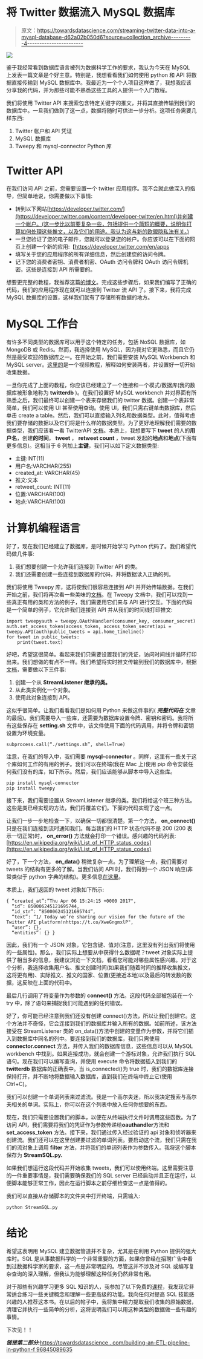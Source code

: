 # 将 Twitter 数据流入 MySQL 数据库

> 原文：<https://towardsdatascience.com/streaming-twitter-data-into-a-mysql-database-d62a02b050d6?source=collection_archive---------4----------------------->

![](img/8d46049d538a21259be7acfc001743bb.png)

鉴于我经常看到数据库语言被列为数据科学工作的要求，我认为今天在 MySQL 上发表一篇文章是个好主意。特别是，我想看看我们如何使用 python 和 API 将数据直接传输到 MySQL 数据库中。我最近为一个个人项目这样做了，我想我应该分享我的代码，并为那些可能不熟悉这些工具的人提供一个入门教程。

我们将使用 Twitter API 来搜索包含特定关键字的推文，并将其直接传输到我们的数据库中。一旦我们做到了这一点，数据将随时可供进一步分析。这项任务需要几样东西:

1.  Twitter 帐户和 API 凭证
2.  MySQL 数据库
3.  Tweepy 和 mysql-connector Python 库

# Twitter API

在我们访问 API 之前，您需要设置一个 twitter 应用程序。我不会就此做深入的指导，但简单地说，你需要做以下事情:

*   转到以下网站[https://developer.twitter.com/](https://developer.twitter.com/content/developer-twitter/en.html)并创建一个帐户。(这一步比以前要复杂一些，包括提供一个简短的概要，说明你打算如何处理这些推文，以及它们的用途。我认为这与新的欧盟隐私法有关。)
*   一旦您验证了您的电子邮件，您就可以登录您的帐户。你应该可以在下面的网页上创建一个新的应用:【https://developer.twitter.com/en/apps 
*   填写关于您的应用程序的所有详细信息，然后创建您的访问令牌。
*   记下您的消费者密钥、消费者机密、OAuth 访问令牌和 OAuth 访问令牌机密。这些是连接到 API 所需要的。

想要更完整的教程，我推荐这篇[的博文](https://iag.me/socialmedia/how-to-create-a-twitter-app-in-8-easy-steps/)。完成这些步骤后，如果我们编写了正确的代码，我们的应用程序现在就可以连接到 Twitter 流 API 了。接下来，我将完成 MySQL 数据库的设置，这样我们就有了存储所有数据的地方。

# MySQL 工作台

有许多不同类型的数据库可以用于这个特定的任务，包括 NoSQL 数据库，如 MongoDB 或 Redis。然而，我选择使用 MySQL，因为我对它更熟悉，而且它仍然是最受欢迎的数据库之一。在开始之前，我们需要安装 MySQL Workbench 和 MySQL server。[这里的](https://www.youtube.com/watch?v=iOlJxOkp6sI)是一个视频教程，解释如何安装两者，并设置好一切开始收集数据。

一旦你完成了上面的教程，你应该已经建立了一个连接和一个模式/数据库(我的数据库被形象地称为 **twitterdb** )。在我们设置好 MySQL workbench 并对界面有所熟悉之后，我们最终可以创建一个表来存储我们的 twitter 数据。创建一个表非常简单，我们可以使用 UI 甚至使用查询。使用 UI，我们只需右键单击数据库，然后单击 create a table。然后，我们可以直接输入列名和数据类型。此时，值得考虑我们要存储的数据以及它们将是什么样的数据类型。为了更好地理解我们需要的数据类型，我们应该看一看 TwitterAPI [文档](https://developer.twitter.com/en/docs/tweets/data-dictionary/overview/intro-to-tweet-json)。本质上，我想要写下 **tweet** 的人的**用户名**，创建**的时间**， **tweet** ， **retweet count** ，tweet 发起的**地点**和**地点**(下面有更多信息)。这相当于 6 列加上**主键**，我们可以如下定义数据类型:

*   主键:INT(11)
*   用户名:VARCHAR(255)
*   created_at: VARCHAR(45)
*   推文:文本
*   retweet_count: INT(11)
*   位置:VARCHAR(100)
*   地点:VARCHAR(100)

# 计算机编程语言

好了，现在我们已经建立了数据库，是时候开始学习 Python 代码了。我们希望代码做几件事:

1.  我们想要创建一个允许我们连接到 Twitter API 的类。
2.  我们还需要创建一些连接到数据库的代码，并将数据读入正确的列。

我们将使用 Tweepy 库，这将使我们很容易连接到 API 并开始传输数据。在我们开始之前，我们将再次看一些美味的[文档](https://tweepy.readthedocs.io/en/v3.5.0/)。在 Tweepy 文档中，我们可以找到一些真正有用的类和方法的例子，我们需要用它们来与 API 进行交互。下面的代码是一个简单的例子，它允许我们连接到 API 并从我们的时间线打印推文:

```
import tweepyauth = tweepy.OAuthHandler(consumer_key, consumer_secret)
auth.set_access_token(access_token, access_token_secret)api = tweepy.API(auth)public_tweets = api.home_timeline()
for tweet in public_tweets:
    print(tweet.text)
```

好吧，希望这很简单。看起来我们只需要设置我们的凭证，访问时间线并循环打印出来。我们想做的有点不一样。我们希望将实时推文传输到我们的数据库中，根据[文档](https://tweepy.readthedocs.io/en/v3.6.0/streaming_how_to.html?highlight=streamlistener)，需要做以下三件事:

1.  创建一个从 **StreamListener 继承的类。**
2.  从此类实例化一个对象。
3.  使用此对象连接到 API。

这似乎很简单。让我们看看我们是如何用 Python 来做这件事的( ***完整代码在*** 文章的最后)。我们需要导入一些库，还需要为数据库设置令牌、密钥和密码。我将所有这些保存在 **setting.sh** 文件中，该文件使用下面的代码调用，并将令牌和密钥设置为环境变量。

```
subprocess.call(“./settings.sh”, shell=True)
```

注意，在我们的导入中，我们需要 **mysql-connector** 。同样，这里有一些关于这个库如何工作的有用的例子。我们可以在终端(我在 Mac 上)使用 pip 命令安装任何我们没有的库，如下所示。然后，我们应该能够从脚本中导入这些库。

```
pip install mysql-connector
pip install tweepy
```

接下来，我们需要设置从 StreamListener 继承的类。我们将给这个班三种方法。这些是类已经实现的方法，我们将覆盖它们。下面的代码实现了这一点。

让我们一步一步地检查一下，以确保一切都很清楚。第一个方法， **on_connect()** 只是在我们连接到流时通知我们。每当我们的 HTTP 状态代码不是 200 (200 表示一切正常)时， **on_error()** 方法就会打印一个错误。感兴趣的代码列表:[https://en.wikipedia.org/wiki/List_of_HTTP_status_codes](https://en.wikipedia.org/wiki/List_of_HTTP_status_codes)

好了，下一个方法， **on_data()** 稍微复杂一点。为了理解这一点，我们需要对 tweets 的结构有更多的了解。当我们访问 API 时，我们得到一个 JSON 响应(非常类似于 python 字典的结构)。更多信息[在这里](https://developer.twitter.com/en/docs/tweets/data-dictionary/overview/tweet-object.html)。

本质上，我们返回的 tweet 对象如下所示:

```
{ “created_at”:”Thu Apr 06 15:24:15 +0000 2017", 
  “id”: 850006245121695744, 
  “id_str”: “850006245121695744”, 
  “text”: “1/ Today we’re sharing our vision for the future of the    Twitter API platform!nhttps://t.co/XweGngmxlP", 
  “user”: {}, 
  “entities”: {} }
```

因此，我们有一个 JSON 对象，它包含键、值对(注意，这里没有列出我们将使用的一些属性)。那么，我们实际上想要从中获得什么数据呢？tweet 对象实际上提供了相当多的信息，我建议浏览一下文档，看看您可能对哪些属性感兴趣。对于这个分析，我选择收集用户名、推文创建时间(如果我们随着时间的推移收集推文，这将更有用)、实际推文、推文的国家、位置(更接近本地)以及最后的转发数的数据，这反映在上面的代码中。

最后几行调用了将变量作为参数的 **connect()** 方法。这段代码全部被包装在一个 try 中，除了语句来捕捉我们可能遇到的任何错误。

好了，你可能已经注意到我们还没有创建 connect()方法，所以让我们创建它。这个方法并不奇怪，它会连接到我们的数据库并输入所有的数据。如前所述，该方法接受在 StreamListener 类的 on_data()方法中创建的变量作为参数，并将它们插入到数据库中同名的列中。要连接到我们的数据库，我们只需使用 **connector.connect** 方法，并传入我们的数据库信息，这些信息可以从 MySQL workbench 中找到。如果连接成功，就会创建一个游标对象，允许我们执行 SQL 语句。现在我们可以编写查询，并使用 execute 命令将数据插入到我们的 **twitterdb** 数据库的正确表中。当 is_connected()为 true 时，我们的数据库连接保持打开，并不断地将数据输入数据库，直到我们在终端中终止它(使用 Ctrl+C)。

我们可以创建一个单词列表来过滤流。我是一个高尔夫迷，所以我决定搜索与高尔夫相关的单词。实际上，你可以在这个列表中放入任何你想要的东西。

现在，我们只需要设置我们的脚本，以便在从终端执行文件时调用这些函数。为了访问 API，我们需要将我们的凭证作为参数传递给**oauthandler**方法和 **set_access_token** 方法。接下来，我们通过传入经过验证的 api 对象和侦听器来创建流。我们还可以在这里创建要过滤的单词列表。要启动这个流，我们只需在我们的流对象上调用 **filter** 方法，并将我们的单词列表作为参数传入。我将这个脚本保存为 **StreamSQL.py.**

如果我们想运行这段代码并开始收集 tweets，我们可以使用终端。这里需要注意的一件重要事情是，我们需要确保我们的 SQL server 已经启动并且正在运行，以便脚本能够正常工作，因此在运行脚本之前仔细检查这一点是值得的。

我们可以直接从存储脚本的文件夹中打开终端，只需输入:

```
python StreamSQL.py
```

# 结论

希望这表明用 MySQL 建立数据管道并不复杂，尤其是在利用 Python 提供的强大库时。SQL 是从事数据科学的一个非常重要的方面，如果你曾经在招聘广告中看到过数据科学家的要求，这一点是非常明显的。尽管这并不涉及对 SQL 或编写复杂查询的深入理解，但我认为能够理解这种任务仍然非常有用。

对于那些有兴趣学习更多 SQL 知识的人，我参加了以下免费的[课程](https://classroom.udacity.com/courses/ud198)，我发现它非常适合练习一些关键概念和理解一些更高级的功能。我向任何对提高 SQL 技能感兴趣的人推荐这本书。在以后的帖子中，我将集中精力提取我们收集的原始数据，清理它并执行一些简单的分析，这将说明我们可以用这种类型的数据做一些有趣的事情。

下次见！！

***链接第二部分:***[https://towardsdatascience . com/building-an-ETL-pipeline-in-python-f 96845089635](/building-an-etl-pipeline-in-python-f96845089635)